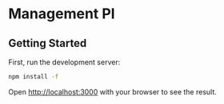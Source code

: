# Management PI

## Getting Started

First, run the development server:

```bash
npm install -f
```

Open [http://localhost:3000](http://localhost:3000) with your browser to see the result.

